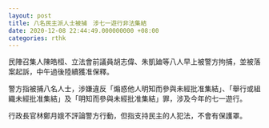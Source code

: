```yaml
---
layout: post
title: 八名民主派人士被捕　涉七一遊行非法集結
date: 2020-12-08 22:44:49.000000000 +08:00
categories: rthk
---
```


民陣召集人陳皓桓、立法會前議員胡志偉、朱凱廸等八人早上被警方拘捕，並被落案起訴，中午過後陸續獲准保釋。

警方指被捕八名人士，涉嫌違反「煽惑他人明知而參與未經批准集結」、「舉行或組織未經批准集結」及「明知而參與未經批准集結」罪，涉及今年的七一遊行。

行政長官林鄭月娥不評論警方行動，但指支持民主的人犯法，不會有保護罩。
